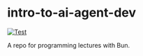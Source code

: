 # intro-to-ai-agent-dev

[![Test](https://github.com/exKAZUu/intro-to-ai-agent-dev/actions/workflows/test.yml/badge.svg)](https://github.com/exKAZUu/intro-to-ai-agent-dev/actions/workflows/test.yml)

A repo for programming lectures with Bun.
